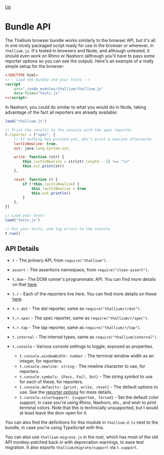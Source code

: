 *[Up](../api.md)*

# Bundle API

The Thallium browser bundle works similarly to the browser API, but it's all in one nicely packaged script ready for use in the browser or wherever, in `thallium.js`. It's tested in browsers and Node, and although untested, it should even work on Rhino or Nashorn (although you'll have to pass some reporter options so you can see the output). Here's an example of a really simple setup for the browser:

```html
<!DOCTYPE html>
<!-- Load the bundle and your tests -->
<script
    src="./node_modules/thallium/thallium.js"
    data-files="tests.js"
></script>
```

In Nashorn, you could do similar to what you would do in Node, taking advantage of the fact all reporters are already available:

```js
load("thallium.js")

// Print the results to the console with the spec reporter.
t.reporter = ["spec", {
    // If nothing has printed yet, don't print a newline afterwards.
    lastIsNewline: true,
    out: java.lang.System.out,

    write: function (str) {
        this.lastIsNewline = str[str.length - 1] !== "\n"
        this.out.print(str)
    },

    reset: function () {
        if (!this.lastIsNewline) {
            this.lastIsNewline = true
            this.out.println()
        }
    },
}]

// Load your tests
load("tests.js")

// Run your tests, and log errors to the console
t.run()
```

## API Details

- `t` - The primary API, from `require("thallium")`.
- `assert` - The assertions namespace, from `require("clean-assert")`.
- `t.dom` - The DOM runner's programmatic API. You can find more details on that [here](../dom.md).
- `t.r` - Each of the reporters live here. You can find more details on these [here](../reporters.md).
- `t.r.dot` - The dot reporter, same as `require("thallium/r/dot")`.
- `t.r.spec` - The spec reporter, same as `require("thallium/r/spec")`.
- `t.r.tap` - The tap reporter, same as `require("thallium/r/tap")`.
- `t.internal` - The internal types, same as `require("thallium/internal")`
- `t.console` - Various console settings to toggle, exposed as properties.

    - `t.console.windowWidth: number` - The terminal window width as an integer, for reporters.
    - `t.console.newline: string` - The newline character to use, for reporters.
    - `t.console.symbols: {Pass, Fail, Dot}` - The string symbol to use for each of these, for reporters.
    - `t.console.defaults: {print, write, reset}` - The default options to use. See the [reporter options](../reporters.md#options) for more details.
    - `t.console.colorSupport: {supported, forced}` - Set the default color support, in case you're using Rhino, Nashorn, etc., and wish to print terminal colors. Note that this is technically unsupported, but I would at least leave the door open for it.

You can also find the definitions for this module in `thallium.d.ts` next to the bundle, in case you're using TypeScript with this.

You can also use `thallium-migrate.js` in the root, which has most of the old API monkey-patched back in with deprecation warnings, to ease test migration. It also exports `thallium/migrate/support` via `t.support`.
